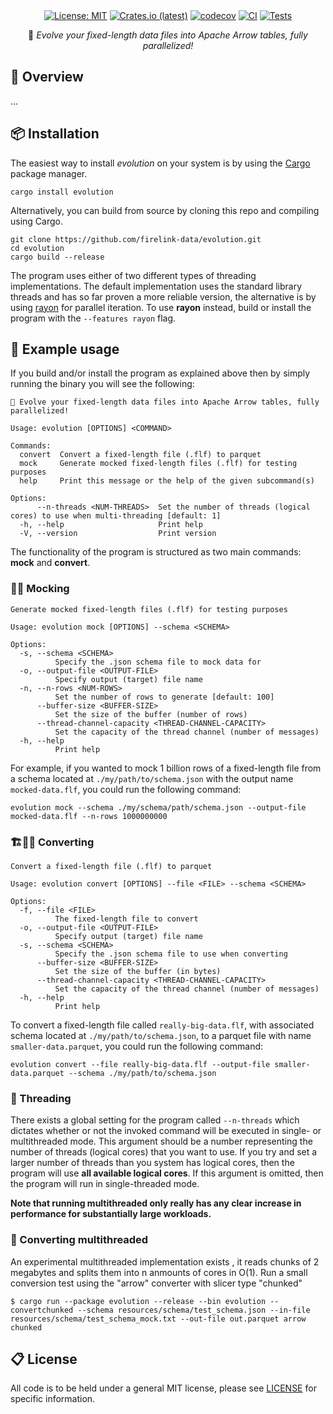 <div align="center">
<br/>
<div align="left">
<br/>
</div>

[![License: MIT](https://img.shields.io/badge/License-MIT-yellow.svg)](https://opensource.org/licenses/MIT)
[![Crates.io (latest)](https://img.shields.io/crates/v/evolution)](https://crates.io/crates/evolution)
[![codecov](https://codecov.io/gh/firelink-data/evolution/graph/badge.svg?token=B95DUS13B5)](https://codecov.io/gh/firelink-data/evolution)
[![CI](https://github.com/firelink-data/evolution/actions/workflows/ci.yml/badge.svg)](https://github.com/firelink-data/evolution/actions/workflows/ci.yml)
[![Tests](https://github.com/firelink-data/evolution/actions/workflows/tests.yml/badge.svg)](https://github.com/firelink-data/evolution/actions/workflows/tests.yml)

🦖 *Evolve your fixed-length data files into Apache Arrow tables, fully parallelized!*

</div>

## 🔎 Overview

...


## 📦 Installation

The easiest way to install *evolution* on your system is by using the [Cargo](https://crates.io/) package manager.
```
cargo install evolution
```

Alternatively, you can build from source by cloning this repo and compiling using Cargo.
```
git clone https://github.com/firelink-data/evolution.git
cd evolution
cargo build --release
```

The program uses either of two different types of threading implementations. The default implementation uses the
standard library threads and has so far proven a more reliable version, the alternative is by using [rayon](https://docs.rs/rayon/latest/rayon/)
for parallel iteration. To use **rayon** instead, build or install the program with the `--features rayon`  flag.


## 🚀 Example usage

If you build and/or install the program as explained above then by simply running the binary you will see the following:
```
🦖 Evolve your fixed-length data files into Apache Arrow tables, fully parallelized!

Usage: evolution [OPTIONS] <COMMAND>

Commands:
  convert  Convert a fixed-length file (.flf) to parquet
  mock     Generate mocked fixed-length files (.flf) for testing purposes
  help     Print this message or the help of the given subcommand(s)

Options:
      --n-threads <NUM-THREADS>  Set the number of threads (logical cores) to use when multi-threading [default: 1]
  -h, --help                     Print help
  -V, --version                  Print version
```

The functionality of the program is structured as two main commands: **mock** and **convert**.

### 👨‍🎨 Mocking

```
Generate mocked fixed-length files (.flf) for testing purposes

Usage: evolution mock [OPTIONS] --schema <SCHEMA>

Options:
  -s, --schema <SCHEMA>
          Specify the .json schema file to mock data for
  -o, --output-file <OUTPUT-FILE>
          Specify output (target) file name
  -n, --n-rows <NUM-ROWS>
          Set the number of rows to generate [default: 100]
      --buffer-size <BUFFER-SIZE>
          Set the size of the buffer (number of rows)
      --thread-channel-capacity <THREAD-CHANNEL-CAPACITY>
          Set the capacity of the thread channel (number of messages)
  -h, --help
          Print help
```

For example, if you wanted to mock 1 billion rows of a fixed-length file from a schema located at `./my/path/to/schema.json` with
the output name `mocked-data.flf`, you could run the following command:
```
evolution mock --schema ./my/schema/path/schema.json --output-file mocked-data.flf --n-rows 1000000000
```

### 🏗️👷‍♂️ Converting

```
Convert a fixed-length file (.flf) to parquet

Usage: evolution convert [OPTIONS] --file <FILE> --schema <SCHEMA>

Options:
  -f, --file <FILE>
          The fixed-length file to convert
  -o, --output-file <OUTPUT-FILE>
          Specify output (target) file name
  -s, --schema <SCHEMA>
          Specify the .json schema file to use when converting
      --buffer-size <BUFFER-SIZE>
          Set the size of the buffer (in bytes)
      --thread-channel-capacity <THREAD-CHANNEL-CAPACITY>
          Set the capacity of the thread channel (number of messages)
  -h, --help
          Print help
```

To convert a fixed-length file called `really-big-data.flf`, with associated schema located at `./my/path/to/schema.json`, to a parquet file with name `smaller-data.parquet`, you could run the following command:
```
evolution convert --file really-big-data.flf --output-file smaller-data.parquet --schema ./my/path/to/schema.json
```

### 🧵 Threading

There exists a global setting for the program called `--n-threads` which dictates whether or not the invoked command will be executed
in single- or multithreaded mode. This argument should be a number representing the number of threads (logical cores) that you want
to use. If you try and set a larger number of threads than you system has logical cores, then the program will use **all available
logical cores**. If this argument is omitted, then the program will run in single-threaded mode.

**Note that running multithreaded only really has any clear increase in performance for substantially large workloads.**

### 🧵 Converting multithreaded
An experimental multithreaded implementation exists , it reads chunks of 2 megabytes and splits them into n anmounts of cores in O(1). 
Run a small conversion test using the "arrow" converter with slicer type "chunked"
```
$ cargo run --package evolution --release --bin evolution -- convertchunked --schema resources/schema/test_schema.json --in-file resources/schema/test_schema_mock.txt --out-file out.parquet arrow chunked
```

## 📋 License
All code is to be held under a general MIT license, please see [LICENSE](https://github.com/firelink-data/evolution/blob/main/LICENSE) for specific information.
